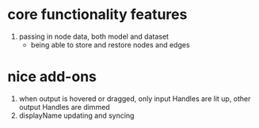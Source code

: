 
# core functionality features
1. passing in node data, both model and dataset
    - being able to store and restore nodes and edges


# nice add-ons
1. when output is hovered or dragged, only input Handles are lit up, other output Handles are dimmed
2. displayName updating and syncing